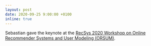 ```yaml
---
layout: post
date: 2020-09-25 9:00:00 +0100
inline: true
---
```


Sebastian gave the keynote at the [RecSys 2020 Workshop on Online Recommender Systems and User Modeling (ORSUM)](https://orsum.inesctec.pt/orsum2020/).
